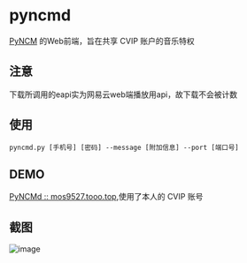 # pyncmd
[PyNCM](https://github.com/greats3an/pyncm) 的Web前端，旨在共享 CVIP 账户的音乐特权

## 注意
下载所调用的eapi实为网易云web端播放用api，故下载不会被计数

## 使用
    pyncmd.py [手机号] [密码] --message [附加信息] --port [端口号]

## DEMO
[PyNCMd :: mos9527.tooo.top](https://mos9527.tooo.top/ncm),使用了本人的 CVIP 账号

## 截图
![image](https://raw.githubusercontent.com/greats3an/pyncmd/master/screenshot/shot1.bmp)
